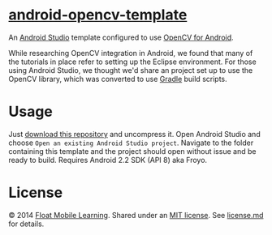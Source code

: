 # [android-opencv-template](https://github.com/floatlearning/android-opencv-template)

An [Android Studio](http://developer.android.com/sdk/index.html) template configured to use [OpenCV for Android](http://opencv.org/platforms/android.html).

While researching OpenCV integration in Android, we found that many of the tutorials in place refer to setting up the Eclipse environment. For those using Android Studio, we thought we'd share an project set up to use the OpenCV library, which was converted to use [Gradle](https://www.gradle.org/) build scripts.

# Usage

Just [download this repository](https://github.com/floatlearning/android-opencv-template/archive/master.zip) and uncompress it. Open Android Studio and choose `Open an existing Android Studio project`. Navigate to the folder containing this template and the project should open without issue and be ready to build. Requires Android 2.2 SDK (API 8) aka Froyo.

# License

&copy; 2014 [Float Mobile Learning](http://floatlearning.com/). Shared under an [MIT license](https://en.wikipedia.org/wiki/MIT_License). See [license.md](./license.md) for details.
